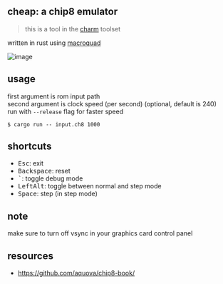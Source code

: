 ## cheap: a chip8 emulator
> this is a tool in the [charm](https://lumixing.github.io/charm/) toolset

written in rust using [macroquad](https://github.com/not-fl3/macroquad)

![image](https://github.com/lumixing/cheap/assets/45235073/5459cfe6-9db2-4600-b44b-161bb4561ea6)

## usage
first argument is rom input path  
second argument is clock speed (per second) (optional, default is 240)  
run with `--release` flag for faster speed  
```console
$ cargo run -- input.ch8 1000
```

## shortcuts
- <kbd>Esc</kbd>: exit
- <kbd>Backspace</kbd>: reset
- <kbd>`</kbd>: toggle debug mode
- <kbd>LeftAlt</kbd>: toggle between normal and step mode
- <kbd>Space</kbd>: step (in step mode)

## note
make sure to turn off vsync in your graphics card control panel

## resources
- https://github.com/aquova/chip8-book/
